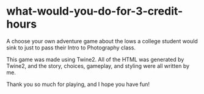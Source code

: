 # what-would-you-do-for-3-credit-hours
A choose your own adventure game about the lows a college student would sink to just to pass their Intro to Photography class.

This game was made using Twine2. All of the HTML was generated by Twine2, and the story, choices, gameplay, and styling were all 
written by me.

Thank you so much for playing, and I hope you have fun!
